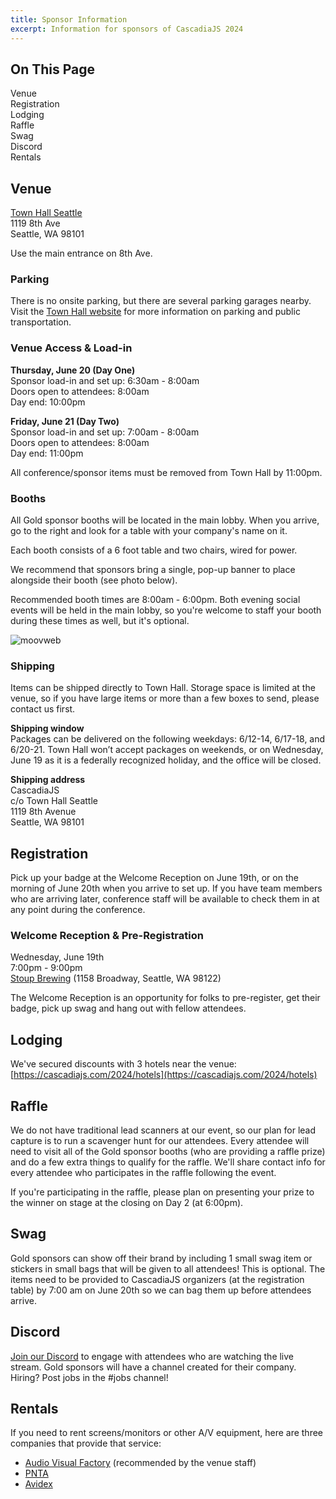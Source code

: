 ```yaml
---
title: Sponsor Information
excerpt: Information for sponsors of CascadiaJS 2024
---
```

<div id="toc">
<h2>On This Page</h2>
    <ul>
        <li><a href="#venue">Venue</a></li>
        <li><a href="#registration">Registration</a></li>
        <li><a href="#lodging">Lodging</a></li>
        <li><a href="#raffle">Raffle</a></li>
        <li><a href="#swag">Swag</a></li>
        <li><a href="#discord">Discord</a></li>
        <li><a href="#rentals">Rentals</a></li>
    </ul>
</div>

<h2 id="venue">Venue</h2>

[Town Hall Seattle](https://townhallseattle.org/)<br />
1119 8th Ave<br />
Seattle, WA 98101

Use the main entrance on 8th Ave.

### Parking

There is no onsite parking, but there are several parking garages nearby. Visit the [Town Hall website](https://townhallseattle.org/parking/) for more information on parking and public transportation.

### Venue Access & Load-in

**Thursday, June 20 (Day One)**<br />
Sponsor load-in and set up: 6:30am - 8:00am<br />
Doors open to attendees: 8:00am<br />
Day end: 10:00pm

**Friday, June 21 (Day Two)**<br />
Sponsor load-in and set up: 7:00am - 8:00am<br />
Doors open to attendees: 8:00am<br />
Day end: 11:00pm

All conference/sponsor items must be removed from Town Hall by 11:00pm.

### Booths

All Gold sponsor booths will be located in the main lobby. When you arrive, go to the right and look for a table with your company's name on it.

Each booth consists of a 6 foot table and two chairs, wired for power. 

We recommend that sponsors bring a single, pop-up banner to place alongside their booth (see photo below).

Recommended booth times are 8:00am - 6:00pm. Both evening social events will be held in the main lobby, so you're welcome to staff your booth during these times as well, but it's optional.

![moovweb](/_public/images/past/cjs19-moovweb.jpg)

### Shipping
Items can be shipped directly to Town Hall. Storage space is limited at the venue, so if you have large items or more than a few boxes to send, please contact us first. 

**Shipping window**<br />
Packages can be delivered on the following weekdays: 6/12-14, 6/17-18, and 6/20-21. Town Hall won’t accept packages on weekends, or on Wednesday, June 19 as it is a federally recognized holiday, and the office will be closed.

**Shipping address**<br />
CascadiaJS<br />
c/o Town Hall Seattle<br />
1119 8th Avenue<br />
Seattle, WA 98101

<h2 id="registration">Registration</h2>

Pick up your badge at the Welcome Reception on June 19th, or on the morning of June 20th when you arrive to set up. If you have team members who are arriving later, conference staff will be available to check them in at any point during the conference. 

### Welcome Reception & Pre-Registration
Wednesday, June 19th<br />
7:00pm - 9:00pm<br />
[Stoup Brewing](https://www.stoupbrewing.com/capitol-hill/) (1158 Broadway, Seattle, WA 98122)

The Welcome Reception is an opportunity for folks to pre-register, get their badge, pick up swag and hang out with fellow attendees.

<h2 id="lodging">Lodging</h2>

We've secured discounts with 3 hotels near the venue: [https://cascadiajs.com/2024/hotels](https://cascadiajs.com/2024/hotels)

<h2 id="raffle">Raffle</h2>

We do not have traditional lead scanners at our event, so our plan for lead capture is to run a scavenger hunt for our attendees. Every attendee will need to visit all of the Gold sponsor booths (who are providing a raffle prize) and do a few extra things to qualify for the raffle. We'll share contact info for every attendee who participates in the raffle following the event.

If you're participating in the raffle, please plan on presenting your prize to the winner on stage at the closing on Day 2 (at 6:00pm).

<h2 id="swag">Swag</h2>

Gold sponsors can show off their brand by including 1 small swag item or stickers in small bags that will be given to all attendees! This is optional. The items need to be provided to CascadiaJS organizers (at the registration table) by 7:00 am on June 20th so we can bag them up before attendees arrive. 

<h2 id="discord">Discord</h2>

[Join our Discord](https://discord.gg/kkYR86GM29) to engage with attendees who are watching the live stream. Gold sponsors will have a channel created for their company. Hiring? Post jobs in the #jobs channel!

<h2 id="rentals">Rentals</h2>

If you need to rent screens/monitors or other A/V equipment, here are three companies that provide that service: 

- [Audio Visual Factory](https://www.avfactory.com/) (recommended by the venue staff)
- [PNTA](https://pntagear.com/)
- [Avidex](https://www.avidex.com/locations/seattle-washington)

 
